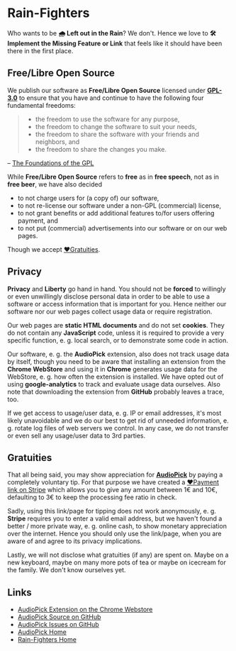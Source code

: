# Rain-Fighters
Who wants to be **&#127783; Left out in the Rain**? We don't. Hence we love to **&#128736; Implement the Missing Feature or Link** that feels like it should have been there in the first place.

## Free/Libre Open Source
We publish our software as **Free/Libre Open Source** licensed under [**GPL-3.0**](https://www.gnu.org/licenses/gpl-3.0.en.html#license-text) to ensure that you have and continue to have the following four fundamental freedoms:
> - the freedom to use the software for any purpose,
> - the freedom to change the software to suit your needs,
> - the freedom to share the software with your friends and neighbors, and
> - the freedom to share the changes you make.

&ndash; [The Foundations of the GPL](https://www.gnu.org/licenses/quick-guide-gplv3.html#the-foundations-of-the-gpl)

While **Free/Libre Open Source** refers to **free** as in **free speech**, not as in **free beer**, we have also decided
- to not charge users for (a copy of) our software,
- to not re-license our software under a non-GPL (commercial) license,
- to not grant benefits or add additional features to/for users offering payment, and
- to not put (commercial) advertisements into our software or on our web pages.

Though we accept [&#10084;Gratuities](#gratuities).

## Privacy
**Privacy** and **Liberty** go hand in hand. You should not be **forced** to willingly or even unwillingly disclose personal data in order to be able to use a software or access information that is important for you. Hence neither our software nor our web pages collect usage data or require registration.

Our web pages are **static HTML documents** and do not set **cookies**. They do not contain any **JavaScript** code, unless it is required to provide a very specific function, e. g. local search, or to demonstrate some code in action.

Our software, e. g. the **AudioPick** extension, also does not track usage data by itself, though you need to be aware that installing an extension from the **Chrome WebStore** and using it in **Chrome** generates usage data for the WebStore, e. g. how often the extension is installed. We have opted out of using **google-analytics** to track and evaluate usage data ourselves. Also note that downloading the extension from **GitHub** probably leaves a trace, too.

If we get access to usage/user data, e. g. IP or email addresses, it's most likely unavoidable and we do our best to get rid of unneeded information, e. g. rotate log files of web servers we control. In any case, we do not transfer or even sell any usage/user data to 3rd parties.

## Gratuities
That all being said, you may show appreciation for [**AudioPick**](https://rain-fighters.github.io/AudioPick) by paying a completely voluntary tip. For that purpose we have created a [&#10084;Payment link on Stripe](https://buy.stripe.com/9AQ2bp1MJbkeboQ7ss) which allows you to give any amount between 1€ and 10€, defaulting to 3€ to keep the processing fee ratio in check.

Sadly, using this link/page for tipping does not work anonymously, e. g. **Stripe** requires you to enter a valid email address, but we haven't found a better / more private way, e. g. online cash, to show monetary appreciation over the internet. Hence you should only use the link/page, when you are aware of and agree to its privacy implications.

Lastly, we will not disclose what gratuities (if any) are spent on. Maybe on a new keyboard, maybe on many more pots of tea or maybe on icecream for the family. We don't know ourselves yet.

## Links
- [AudioPick Extension on the Chrome Webstore](https://chrome.google.com/webstore/detail/audiopick/gfhcppdamigjkficnjnhmnljljhagaha)
- [AudioPick Source on GitHub](https://github.com/rain-fighters/AudioPick)
- [AudioPick Issues on GitHub](https://github.com/rain-fighters/AudioPick/issues)
- [AudioPick Home](https://rain-fighters.github.io/AudioPick)
- [Rain-Fighters Home](https://rain-fighters.github.io/)

